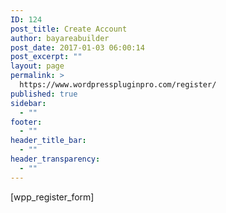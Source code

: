 ```yaml
---
ID: 124
post_title: Create Account
author: bayareabuilder
post_date: 2017-01-03 06:00:14
post_excerpt: ""
layout: page
permalink: >
  https://www.wordpresspluginpro.com/register/
published: true
sidebar:
  - ""
footer:
  - ""
header_title_bar:
  - ""
header_transparency:
  - ""
---
```

[wpp_register_form]
